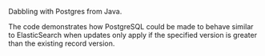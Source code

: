 Dabbling with Postgres from Java.

The code demonstrates how PostgreSQL could be made to behave similar to ElasticSearch when updates only apply if the specified version is greater than the existing record version.
